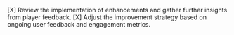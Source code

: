 [X] Review the implementation of enhancements and gather further insights from player feedback.
[X] Adjust the improvement strategy based on ongoing user feedback and engagement metrics.